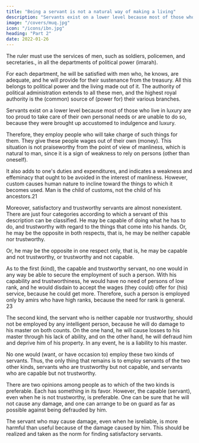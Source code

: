 ```yaml
---
title: "Being a servant is not a natural way of making a living"
description: "Servants exist on a lower level because most of those who live in luxury are too proud to take care of their own personal needs or are unable to do so, because they were brought up accustomed to indulgence and luxury"
image: "/covers/muq.jpg"
icon: "/icons/ibn.jpg"
heading: "Part 2"
date: 2022-01-26
---
```




The ruler must use the services of men, such as soldiers, policemen, and secretaries., in all the departments of political power (imarah)<!-- and royal authority with which he has to do -->. 

For each department, he will be satisfied with men who, he knows, are adequate, and he will provide for their sustenance from the treasury. All this belongs to political power and the living made out of it. The authority of political administration extends to all these men, and the highest royal authority is the (common) source of (power for) their various branches.

Servants exist on a lower level because most of those who live in luxury are too proud to take care of their own personal needs or are unable to do so, because they were brought up accustomed to indulgence and luxury. 

Therefore, they employ people who will take charge of such things for them. They give these people wages out of their own (money). This situation is not praiseworthy from the point of view of manliness, which is natural to man, since it is a sign of weakness to rely on persons (other than oneself). 

It also adds to one's duties and expenditures, and indicates a weakness and effeminacy that ought to be avoided in the interest of manliness. However, custom causes human nature to incline toward the things to which it becomes used. Man is the child of customs, not the child of his ancestors.21

Moreover, satisfactory and trustworthy servants are almost nonexistent. There are just four categories according to which a servant of this description can be classified. He may be capable of doing what he has to do, and trustworthy with regard to the things that come into his hands. Or, he may be the opposite in both respects, that is, he may be neither capable nor trustworthy. 

Or, he may be the opposite in one respect only, that is, he may be capable and not trustworthy, or trustworthy and not capable.

As to the first (kind), the capable and trustworthy servant, no one would in any way be able to secure the employment of such a person. With his capability and trustworthiness, he would have no need of persons of low rank, and he would disdain to accept the wages (they could) offer for (his) service, because he could get more. Therefore, such a person is employed only by amirs who have high ranks, because the need for rank is general. 23

The second kind, the servant who is neither capable nor trustworthy, should not be employed by any intelligent person, because he will do damage to his master on both counts. On the one hand, he will cause losses to his master through his lack of ability, and on the other hand, he will defraud him and deprive him of his property. In any event, he is a liability to his master.

No one would (want, or have occasion to) employ these two kinds of servants. Thus, the only thing that remains is to employ servants of the two other kinds, servants who are trustworthy but not capable, and servants who are capable but not trustworthy. 

There are two opinions among people as to which of the two kinds is preferable. Each has something in its favor. However, the capable (servant), even when he is not trustworthy, is preferable. One can be sure that he will not cause any damage, and one can arrange to be on guard as far as possible against being defrauded by him. 

The servant who may cause damage, even when he isreliable, is more harmful than useful because of the damage caused by him. This should be realized and taken as the norm for finding satisfactory servants.
